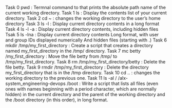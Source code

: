 Task 0
pwd : Termnal command to that prints the absolute path name of the current working directory.
Task 1
ls : Display the contents list of your current directory.
Task 2
cd ~ : changes the working directory to the user’s home directory
Task 3
ls -l : Display current directory contents in a long format
Task 4
ls -l -a : Display current directory contents, including hidden files
Tsak 5
ls -lna : Display current directory contents Long format, with user and group IDs displayed numerically And hidden files (starting with .)
Task 6
mkdir /tmp/my_first_directory : Create a script that creates a directory named my_first_directory in the /tmp/ directory.
Task 7
mc betty /my_first_directory : Move the file betty from /tmp/ to /tmp/my_first_directory.
Task 8
rm /tmp/my_first_directory/betty : Delete the file betty.
Task 9
rmdir /tmp/my_first_directory : Delete the directory my_first_directory that is in the /tmp directory.
Task 10
cd .. : changes the working directory to the previous one.
Task 11
ls -al / /alx-system_engineering-devops /boot : Write a script that lists all files (even ones with names beginning with a period character, which are normally hidden) in the current directory and the parent of the working directory and the /boot directory (in this order), in long format.